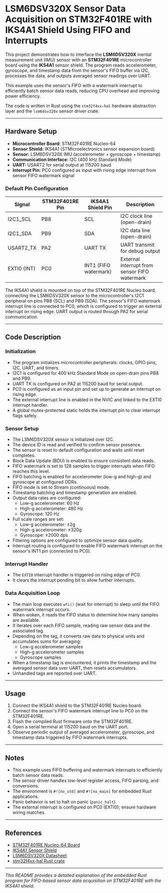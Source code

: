 # LSM6DSV320X Sensor Data Acquisition on STM32F401RE with IKS4A1 Shield Using FIFO and Interrupts

This project demonstrates how to interface the **LSM6DSV320X** inertial measurement unit (IMU) sensor with an **STM32F401RE** microcontroller board using the **IKS4A1** sensor shield. The program reads accelerometer, gyroscope, and timestamp data from the sensor's FIFO buffer via I2C, processes the data, and outputs averaged sensor readings over UART.

This example uses the sensor's FIFO with a watermark interrupt to efficiently batch sensor data reads, reducing CPU overhead and improving power efficiency.

The code is written in Rust using the `stm32f4xx-hal` hardware abstraction layer and the `lsm6dsv320x` sensor driver crate.

---

## Hardware Setup

- **Microcontroller Board:** STM32F401RE Nucleo-64
- **Sensor Shield:** IKS4A1 (STMicroelectronics sensor expansion board)
- **Sensor:** LSM6DSV320X IMU (accelerometer + gyroscope + timestamp)
- **Communication Interface:** I2C (400 kHz Standard Mode)
- **UART:** USART2 for serial output at 115200 baud
- **Interrupt Pin:** PC0 configured as input with rising edge interrupt from sensor FIFO watermark signal

### Default Pin Configuration

| Signal       | STM32F401RE Pin | IKS4A1 Shield Pin | Description                      |
|--------------|-----------------|-------------------|----------------------------------|
| I2C1_SCL     | PB8             | SCL               | I2C clock line (open-drain)      |
| I2C1_SDA     | PB9             | SDA               | I2C data line (open-drain)       |
| USART2_TX    | PA2             | UART TX           | UART transmit for debug output   |
| EXTI0 (INT)  | PC0             | INT1 (FIFO watermark) | External interrupt from sensor FIFO watermark |

The IKS4A1 shield is mounted on top of the STM32F401RE Nucleo board, connecting the LSM6DSV320X sensor to the microcontroller's I2C1 peripheral on pins PB8 (SCL) and PB9 (SDA). The sensor's FIFO watermark interrupt line is connected to PC0, which is configured to trigger an external interrupt on rising edge. UART output is routed through PA2 for serial communication.

---

## Code Description

### Initialization

- The program initializes microcontroller peripherals: clocks, GPIO pins, I2C, UART, and timers.
- I2C1 is configured for 400 kHz Standard Mode on open-drain pins PB8 and PB9.
- UART TX is configured on PA2 at 115200 baud for serial output.
- PC0 is configured as an input pin and set up to generate an interrupt on rising edge.
- The external interrupt line is enabled in the NVIC and linked to the EXTI0 interrupt handler.
- A global mutex-protected static holds the interrupt pin to clear interrupt flags safely.

### Sensor Setup

- The LSM6DSV320X sensor is initialized over I2C.
- The device ID is read and verified to confirm sensor presence.
- The sensor is reset to default configuration and waits until reset completes.
- Block Data Update (BDU) is enabled to ensure consistent data reads.
- FIFO watermark is set to 128 samples to trigger interrupts when FIFO reaches this level.
- FIFO batching is enabled for accelerometer (low-g and high-g) and gyroscope at configured ODRs.
- FIFO mode is set to Stream (continuous) mode.
- Timestamp batching and timestamp generation are enabled.
- Output data rates are configured:
  - Low-g accelerometer: 60 Hz
  - High-g accelerometer: 480 Hz
  - Gyroscope: 120 Hz
- Full scale ranges are set:
  - Low-g accelerometer: ±2g
  - High-g accelerometer: ±320g
  - Gyroscope: ±2000 dps
- Filtering options are configured to optimize sensor data quality.
- Interrupt routing is configured to enable FIFO watermark interrupt on the sensor's INT1 pin (connected to PC0).

### Interrupt Handler

- The `EXTI0` interrupt handler is triggered on rising edge of PC0.
- It clears the interrupt pending bit to allow further interrupts.

### Data Acquisition Loop

- The main loop executes `wfi()` (wait for interrupt) to sleep until the FIFO watermark interrupt occurs.
- When woken, it reads the FIFO status to determine how many samples are available.
- It iterates over each FIFO sample, reading raw sensor data and the associated tag.
- Depending on the tag, it converts raw data to physical units and accumulates sums for averaging:
  - Low-g accelerometer samples
  - High-g accelerometer samples
  - Gyroscope samples
- When a timestamp tag is encountered, it prints the timestamp and the averaged sensor data over UART, then resets accumulators.
- Unhandled tags are reported over UART.

---

## Usage

1. Connect the IKS4A1 shield to the STM32F401RE Nucleo board.
2. Connect the sensor's FIFO watermark interrupt line to PC0 on the STM32F401RE.
3. Flash the compiled Rust firmware onto the STM32F401RE.
4. Open a serial terminal at 115200 baud on the UART port.
5. Observe periodic output of averaged accelerometer, gyroscope, and timestamp data triggered by FIFO watermark interrupts.

---

## Notes

- This example uses FIFO buffering and watermark interrupts to efficiently batch sensor data reads.
- The sensor driver handles low-level register access, FIFO parsing, and conversions.
- The environment is `#![no_std]` and `#![no_main]` for embedded Rust applications.
- Panic behavior is set to halt on panic (`panic_halt`).
- The external interrupt is configured on PC0 (EXTI0); ensure hardware wiring matches.

---

## References

- [STM32F401RE Nucleo-64 Board](https://www.st.com/en/evaluation-tools/nucleo-f401re.html)
- [IKS4A1 Sensor Shield](https://www.st.com/en/ecosystems/x-nucleo-iks4a1.html)
- [LSM6DSV320X Datasheet](https://www.st.com/resource/en/datasheet/lsm6dsv320x.pdf)
- [stm32f4xx-hal Rust crate](https://docs.rs/stm32f4xx-hal)

---

*This README provides a detailed explanation of the embedded Rust program for FIFO-based sensor data acquisition on STM32F401RE with the IKS4A1 shield.*